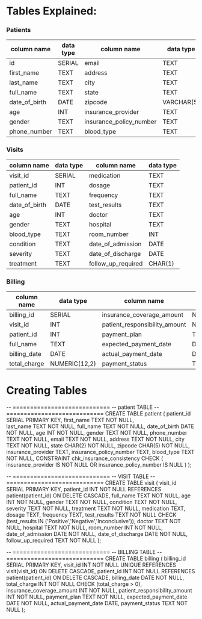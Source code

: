 # Tables Explained:
### Patients
| column name     | data type | column name               | data type  |
| --------------- | --------- | ------------------------- | ---------- |
| id              | SERIAL    | email                     | TEXT       |
| first_name      | TEXT      | address                   | TEXT       |
| last_name       | TEXT      | city                      | TEXT       |
| full_name       | TEXT      | state                     | TEXT       |
| date_of_birth   | DATE      | zipcode                   | VARCHAR(5) |
| age             | INT       | insurance_provider        | TEXT       |
| gender          | TEXT      | insurance_policy_number   | TEXT       |
| phone_number    | TEXT      | blood_type                | TEXT       |


### Visits
| column name     | data type | column name          | data type |
| --------------- | --------- | -------------------- | --------- |
| visit_id        | SERIAL    | medication           | TEXT      |
| patient_id      | INT       | dosage               | TEXT      |
| full_name       | TEXT      | frequency            | TEXT      |
| date_of_birth   | DATE      | test_results         | TEXT      |
| age             | INT       | doctor               | TEXT      |
| gender          | TEXT      | hospital             | TEXT      |
| blood_type      | TEXT      | room_number          | INT       |
| condition       | TEXT      | date_of_admission    | DATE      |
| severity        | TEXT      | date_of_discharge    | DATE      |
| treatment       | TEXT      | follow_up_required   | CHAR(1)   |


### Billing
| column name   | data type     | column name                     | data type     |
| ------------- | ------------- | ------------------------------- | ------------- |
| billing_id    | SERIAL        | insurance_coverage_amount       | NUMERIC(12,2) |
| visit_id      | INT           | patient_responsibility_amount   | NUMERIC(12,2) |
| patient_id    | INT           | payment_plan                    | TEXT          |
| full_name     | TEXT          | expected_payment_date           | DATE          |
| billing_date  | DATE          | actual_payment_date             | DATE          |
| total_charge  | NUMERIC(12,2) | payment_status                  | TEXT          |


# Creating Tables

-- ============================
-- patient TABLE
-- ============================
CREATE TABLE patient (
    patient_id              SERIAL PRIMARY KEY,
    first_name              TEXT    NOT NULL,   
    last_name               TEXT    NOT NULL,
    full_name               TEXT    NOT NULL,
    date_of_birth           DATE    NOT NULL,
    age                     INT     NOT NULL,
    gender                  TEXT    NOT NULL,
    phone_number            TEXT    NOT NULL,
    email                   TEXT    NOT NULL,
    address                 TEXT    NOT NULL,
    city                    TEXT    NOT NULL,
    state                   CHAR(2) NOT NULL,
    zipcode                 CHAR(5) NOT NULL,
    insurance_provider      TEXT,
    insurance_policy_number TEXT,
    blood_type              TEXT NOT NULL,
    CONSTRAINT chk_insurance_consistency
        CHECK (
            insurance_provider IS NOT NULL
            OR insurance_policy_number IS NULL
        )
);

-- ============================
-- VISIT TABLE
-- ============================
CREATE TABLE visit (
    visit_id             SERIAL PRIMARY KEY,
    patient_id           INT NOT NULL REFERENCES patient(patient_id) ON DELETE CASCADE,
    full_name            TEXT NOT NULL,
    age                  INT NOT NULL,
    gender               TEXT NOT NULL,
    condition            TEXT NOT NULL,
    severity             TEXT NOT NULL,
    treatment            TEXT NOT NULL,
    medication           TEXT,
    dosage               TEXT,
    frequency            TEXT,
    test_results         TEXT NOT NULL CHECK (test_results IN ('Positive','Negative','Inconclusive')),
    doctor               TEXT NOT NULL,
    hospital             TEXT NOT NULL,
    room_number          INT NOT NULL,
    date_of_admission    DATE NOT NULL,
    date_of_discharge    DATE NOT NULL,
    follow_up_required   TEXT NOT NULL
);

-- ============================
-- BILLING TABLE
-- ============================
CREATE TABLE billing (
    billing_id                  SERIAL PRIMARY KEY,
    visit_id                    INT NOT NULL UNIQUE REFERENCES visit(visit_id) ON DELETE CASCADE,
    patient_id                  INT NOT NULL REFERENCES patient(patient_id) ON DELETE CASCADE,
    billing_date                DATE NOT NULL,
    total_charge                INT  NOT NULL CHECK (total_charge > 0),
    insurance_coverage_amount   INT  NOT NULL,
    patient_responsibility_amount INT NOT NULL,
    payment_plan                TEXT NOT NULL,
    expected_payment_date       DATE NOT NULL,
    actual_payment_date         DATE,
    payment_status              TEXT NOT NULL
);



